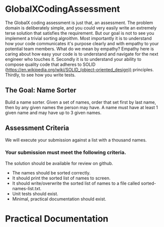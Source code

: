 # GlobalXCodingAssessment
The GlobalX coding assessment is just that, an assessment. The problem domain is deliberately simple, and you could very
easily write an extremely terse solution that satisfies the requirement. But our goal is not to see you implement a trivial sorting
algroithm. Most importantly it is to understand how your code communicates it's purpose clearly and with empathy to your
potential team members. What do we mean by empathy? Empathy here is caring about how easy your code is to understand
and navigate for the next engineer who touches it. Secondly it is to understand your ability to compose quality code that
adheres to SOLID (https://en.wikipedia.org/wiki/SOLID_(object-oriented_design)) principles. Thirdly, to see how you write
tests.

## The Goal: Name Sorter
Build a name sorter. Given a set of names, order that set first by last name, then by any given names the person may have. A
name must have at least 1 given name and may have up to 3 given names.

## Assessment Criteria
We will execute your submission against a list with a thousand names.
### Your submission must meet the following criteria.
The solution should be available for review on github.
- The names should be sorted correctly.
- It should print the sorted list of names to screen.
- It should write/overwrite the sorted list of names to a file called sorted-names-list.txt.
- Unit tests should exist.
- Minimal, practical documentation should exist.

# Practical Documentation

